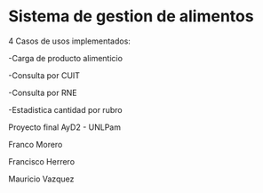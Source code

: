 # Sistema de gestion de alimentos

4 Casos de usos implementados:

-Carga de producto alimenticio

-Consulta por CUIT

-Consulta por RNE

-Estadistica cantidad por rubro

Proyecto final AyD2 - UNLPam


Franco Morero

Francisco Herrero

Mauricio Vazquez
